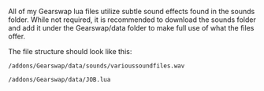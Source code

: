 All of my Gearswap lua files utilize subtle sound effects found in the sounds folder. While not required, it is recommended to download the sounds folder and add it under the Gearswap/data folder to make full use of what the files offer.

The file structure should look like this:

`/addons/Gearswap/data/sounds/varioussoundfiles.wav`

`/addons/Gearswap/data/JOB.lua`

